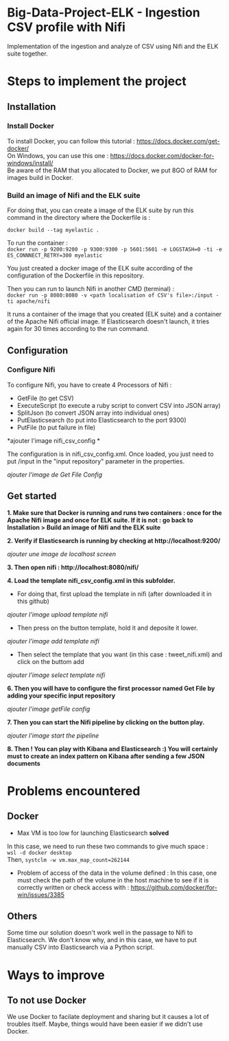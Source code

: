 # Big-Data-Project-ELK - Ingestion CSV profile with Nifi
Implementation of the ingestion and analyze of CSV using Nifi and the ELK suite together. 

# Steps to implement the project 

## Installation 

### Install Docker

To install Docker, you can follow this tutorial :  https://docs.docker.com/get-docker/    
On Windows, you can use this one : https://docs.docker.com/docker-for-windows/install/    
Be aware of the RAM that you allocated to Docker, we put 8GO of RAM for images build in Docker. 

### Build an image of Nifi and the ELK suite

For doing that, you can create a image of the ELK suite by run this command in the directory where the Dockerfile is : 

`docker build --tag myelastic .`   

To run the container :  
`docker run -p 9200:9200 -p 9300:9300 -p 5601:5601 -e LOGSTASH=0 -ti -e ES_CONNNECT_RETRY=300 myelastic`

You just created a docker image of the ELK suite according of the configuration of the Dockerfile in this repository.   

Then you can run to launch Nifi in another CMD (terminal) :  
`docker run -p 8080:8080 -v <path localisation of CSV's file>:/input -ti apache/nifi`    

It runs a container of the image that you created (ELK suite) and a container of the Apache Nifi official image. If Elasticsearch doesn't launch, it tries again for 30 times according to the run command. 

## Configuration

### Configure Nifi

To configure Nifi, you have to create 4 Processors of Nifi :   
- GetFile (to get CSV) 
- ExecuteScript (to execute a ruby script to convert CSV into JSON array)
- SplitJson (to convert JSON array into individual ones)
- PutElasticsearch (to put into Elasticsearch to the port 9300)
- PutFile (to put failure in file)

*ajouter l'image nifi_csv_config *    

The configuration is in nifi_csv_config.xml. Once loaded, you just need to put /input in the "input repository" parameter in the properties.   

*ajouter l'image de Get File Config*    

## Get started 

**1. Make sure that Docker is running and runs two containers : once for the Apache Nifi image and once for ELK suite. If it is not : go back to Installation > Build an image of Nifi and the ELK suite**  

**2. Verify if Elasticsearch is running by checking at http://localhost:9200/**  

*ajouter une image de localhost screen*  
  
**3. Then open nifi : http://localhost:8080/nifi/**   

**4. Load the template nifi_csv_config.xml in this subfolder.**    

- For doing that, first upload the template in nifi (after downloaded it in this github)  

*ajouter l'image upload template nifi*  

- Then press on the button template, hold it and deposite it lower.

*ajouter l'image add template nifi*

- Then select the template that you want (in this case : tweet_nifi.xml) and click on the buttom add

*ajouter l'image select template nifi*

**6. Then you will have to configure the first processor named Get File by adding your specific input repository** 

*ajouter l'image getFile config*  

**7. Then you can start the Nifi pipeline by clicking on the button play.**  

*ajouter l'image start the pipeline*  

**8. Then ! You can play with Kibana and Elasticsearch :) You will certainly must to create an index pattern on Kibana after sending a few JSON documents**


# Problems encountered

## Docker 

- Max VM is too low for launching Elasticsearch **solved**

In this case, we need to run these two commands to give much space :  
 `wsl -d docker desktop`  
 Then, `systclm -w vm.max_map_count=262144`
  
- Problem of access of the data in the volume defined :
In this case, one must check the path of the volume in the host machine to see if it is correctly written or check access with : https://github.com/docker/for-win/issues/3385

## Others

Some time our solution doesn't work well in the passage to Nifi to Elasticsearch. We don't know why, and in this case, we have to put manually CSV into Elasticsearch via a Python script. 

# Ways to improve 

## To not use Docker

We use Docker to facilate deployment and sharing but it causes a lot of troubles itself. Maybe, things would have been easier if we didn't use Docker. 
